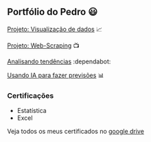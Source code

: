## Portfólio do Pedro :smiley:

[Projeto: Visualização de dados](https://github.com/Pedro-HCXavier/portfolio-/blob/main/visualizacao/empresasEUA/empresasEUA.ipynb) :chart_with_upwards_trend:

[Projeto: Web-Scraping](https://github.com/Pedro-HCXavier/portfolio-/blob/main/web-scraping/scrape.ipynb) :tv:

[Analisando tendências](https://github.com/Pedro-HCXavier/portfolio-/blob/423cb49e33f875c56e641bf253cfde5b844b3398/python_insights/projeto_analise/codigo.ipynb) :dependabot:

[Usando IA para fazer previsões](https://github.com/Pedro-HCXavier/portfolio-/blob/423cb49e33f875c56e641bf253cfde5b844b3398/python_insights/projeto_ia/inicial.ipynb) :bar_chart:

### Certificações

- Estatística
- Excel

Veja todos os meus certificados no [google drive](https://drive.google.com/drive/folders/1D5zAVTUyBxDRadj2_FBoeb6D3ncgOG0T?usp=drive_link)

